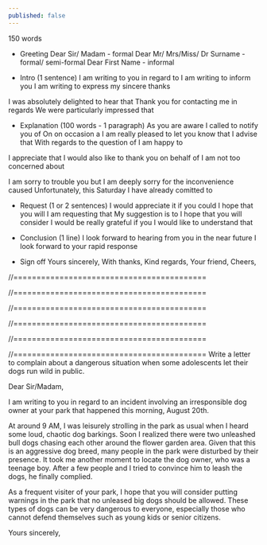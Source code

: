 ```yaml
---
published: false
---
```

150 words

- Greeting
Dear Sir/ Madam - formal
Dear Mr/ Mrs/Miss/ Dr Surname - formal/ semi-formal
Dear First Name - informal

- Intro (1 sentence)
I am writing to you in regard to
I am writing to inform you
I am writing to express my sincere thanks

I was absolutely delighted to hear that
Thank you for contacting me in regards
We were particularly impressed that

- Explanation (100 words - 1 paragraph) 
As you are aware
I called to notify you of
On on occasion a
I am really pleased to let you know that
I advise that
With regards to the question of
I am happy to

I appreciate that
I would also like to thank you on behalf of
I am not too concerned about

I am sorry to trouble you but
I am deeply sorry for the inconvenience caused
Unfortunately, this Saturday I have already comitted to

- Request (1 or 2 sentences)
I would appreciate it if you could
I hope that you will
I am requesting that
My suggestion is to
I hope that you will consider
I would be really grateful if you
I would like to understand that

- Conclusion (1 line)
I look forward to hearing from you in the near future
I look forward to your rapid response

- Sign off
Yours sincerely,
With thanks,
Kind regards,
Your friend,
Cheers,

//==========================================
<!-- You had a very good experience in a local restaurant with your family. Write a letter to a newspaper to tell them about it, describe what you liked about it, and why you think the restaurant is worth visiting.

Dear Sir/Madam,

I am writing to inform you about the excellent service that I recently received at the Pizza Italiana restaurant.

As you may know, this is a new restaurant that opened last month and as far as I know, it is the only Italians-owned in our town. I am happy to let you know that the quality of the food is excellent. Having been to Italy several times before, I knew what authentic Italian cuisine is supposed to taste like ; it is certainly not an easy standard to adhere to. Pizza Italiana did not disappoint in this regard, serving only the most freshly-baked pizzas and homemade pasta. Additionally, the ambiance when I was there was pleasant with classical Italian music, making it an ideal spot for romantic evenings.

I would appreciate it if you could publish my review of the restaurant so that more people know and have a chance to try Italian cuisine right in the heart of Hanoi.

Kind regards !-->

//==========================================
<!-- A friend wants to spend a four-week holiday in your country and has written asking for advice about the trip. Write a letter to your friend. In your letter: offer to find somewhere to stay, give advice about what to do, give information about what clothes to bring.

Dear Mark,

I was absolutely delighted to hear that you are able to finally come and visit Vietnam this Christmas. Since this will be your first time here, I'd like to offer you some pieces of advice to best prepare for it.

First of all, I advise you to look for accommodations near the West Lake area. They are near the downtown area, where most of the activities are, yet distant enough from the city center for you to not be bothered by the constant traffic noise. Next, as you may know, winter in Hanoi can get quite cold and windy. Thus, I suggest bringing warm clothes and a pair of ear warmers since you will likely be walking or commuting by motorbike a lot.

If you are interested in exploring authentic Vietnamese cuisine, please find a list of my favorite places attached; I can't wait to take you to some of them! There's also a famous beach an hour away from Hanoi that I can take you to on the weekend. Would that be something that you'll be interested in?

I look forward to seeing you!

Your friend, !-->

//==========================================
<!-- You will move to a new city because of your work. Ask some friends who live there for help finding accommodation. Tell them where you would like to live. Tell them the type of accommodation you are looking for.

Dear Alice,

I am really pleased to let you know that I will be relocating to New York at the end of November for work. Knowing that you have already lived there for more than five years, I thought I would ask you for some pieces of advice on finding a suitable place to live.

First of all, I live by myself, so realistically I don't need anything more than a single bedroom and ideally a proper kitchen. My budget is around $2,000, which as far as I know is not a lot for New York; because of this, I'm more than willing live in a shared space. My two main priorities are a safe neighborhood and close proximity to a subway station. Anything better than this is an added bonus for me as I live quite simply and frugally.

Based on the information that I have provided, which area of the city would you suggest I look into. Additionally, are there any websites or online groups that I should join for further information? I would be really grateful if you could get back to me soon. Thank you!

Your friend, !-->

//==========================================
<!-- You hired a car from a rental company and while you were driving on holiday, you have a small accident. You will have to write a report to the company to explain it. You need to explain the following:
1. Where you hired it and when? 2. Describe how the accident happened? 3. What you did after the accident?

Dear Sir/Madam,

I am writing to inform you about a minor accident that has occured to the vehicle I rented from your company.

The accident happened at around 5pm, yesterday afternoon, August the 20th. At the intersection between Main Street and Market Street, I was slowly decelerating to stop for the red light while all of a sudden the delivery person behind me decided to run the light. As he went through the tiny gap between my car and the sidewalk, his bike made contact and left a scratch on my vehicle.

The damage is minor but I thought it was something I should let you know. The person who caused the damage unfortunately did not stop to check on it, but I managed to get his plate number on my dash cam. Please let me know if you need the footage or anything else from me. I am sorry for any inconvenience caused.

Kind regards, !-->

//==========================================
<!-- You asked the bank for a new chequebook two weeks ago but you haven’t received anything. Write a letter to the manager complaining about the service. Say how and when you ordered the chequebook. Tell them when you need the chequebook by and ask the manager to send it to you before this date.

Dear Sir/Madam,

I am writing to you in regard to the chequebook request I have made two weeks ago. As of today, I still have not received it and I would like to ask for an update and an explanation for this delay.

I have submitted all of the necessary forms on August 20th via your web portal, which said that the chequebook would be delivered in seven business days. At the beginning of last week (eight business days after my first request), I have called your customer service and received the answer that there was a server error and that I would receive it within the next five days. However, today after two weeks, I still have not had it delivered to me.

I am requesting that the chequebook delivered to me as soon as possible as I need it for a very important housing payment. The deadline of the payment is approaching and I cannot afford to wait any longer.

With thanks, !-->

//==========================================
Write a letter to complain about a dangerous situation when some adolescents let their dogs run wild in public.

Dear Sir/Madam,

I am writing to you in regard to an incident involving an irresponsible dog owner at your park that happened this morning, August 20th.

At around 9 AM, I was leisurely strolling in the park as usual when I heard some loud, chaotic dog barkings. Soon I realized there were two unleashed bull dogs chasing each other around the flower garden area. Given that this is an aggressive dog breed, many people in the park were disturbed by their presence. It took me another moment to locate the dog owner, who was a teenage boy. After a few people and I tried to convince him to leash the dogs, he finally complied.

As a frequent visiter of your park, I hope that you will consider putting warnings in the park that no unleased big dogs should be allowed. These types of dogs can be very dangerous to everyone, especially those who cannot defend themselves such as young kids or senior citizens.

Yours sincerely,
